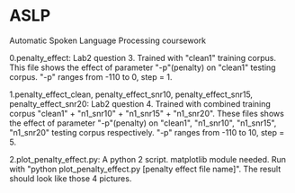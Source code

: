 # ASLP
Automatic Spoken Language Processing coursework

0.penalty_effect:
  Lab2 question 3. Trained with "clean1" training corpus. This file shows the effect of parameter "-p"(penalty) on "clean1"       testing corpus. "-p" ranges from -110 to 0, step = 1. 

1.penalty_effect_clean, penalty_effect_snr10, penalty_effect_snr15, penalty_effect_snr20:
  Lab2 question 4. Trained with combined training corpus "clean1" + "n1_snr10" + "n1_snr15" + "n1_snr20". These files shows the   effect of parameter "-p"(penalty) on "clean1", "n1_snr10", "n1_snr15", "n1_snr20" testing corpus respectively. "-p" ranges     from -110 to 10, step = 5. 

2.plot_penalty_effect.py:
  A python 2 script. matplotlib module needed. Run with "python plot_penalty_effect.py [penalty effect file name]". The result   should look like those 4 pictures.
